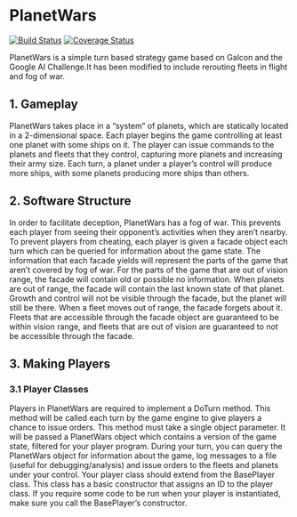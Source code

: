 # PlanetWars #
[![Build Status](https://travis-ci.org/arturblch/planetwars.svg?branch=master)](https://travis-ci.org/arturblch/planetwars)
[![Coverage Status](https://coveralls.io/repos/github/arturblch/planetwars/badge.svg?branch=master)](https://coveralls.io/github/arturblch/planetwars?branch=master)
 
 
 PlanetWars is a simple turn based strategy game based on Galcon and the Google AI Challenge.It has been modified to include rerouting fleets in flight and fog of war.
## 1.  Gameplay
PlanetWars takes place in a “system” of planets, which are statically located in a 2-dimensional space.
Each player begins the game controlling at least one planet with some ships on it. The player can issue
commands to the planets and fleets that they control, capturing more planets and increasing their
army size. Each turn, a planet under a player’s control will produce more ships, with some planets
producing more ships than others.

## 2.  Software Structure
In order to facilitate deception, PlanetWars has a fog of war. This prevents each player from seeing
their opponent’s activities when they aren’t nearby. To prevent players from cheating, each player is
given a facade object each turn which can be queried for information about the game state. The
information that each facade yields will represent the parts of the game that aren’t covered by fog of
war. For the parts of the game that are out of vision range, the facade will contain old or possible no
information. When planets are out of range, the facade will contain the last known state of that planet. Growth
and control will not be visible through the facade, but the planet will still be there. When a fleet
moves out of range, the facade forgets about it. Fleets that are accessible through the facade object
are guaranteed to be within vision range, and fleets that are out of vision are guaranteed to not be
accessible through the facade.

## 3. Making Players
### 3.1 Player Classes
Players in PlanetWars are required to implement a DoTurn method. This method will be called each
turn by the game engine to give players a chance to issue orders. This method must take a single object
parameter. It will be passed a PlanetWars object which contains a version of the game state, filtered
for your player program. During your turn, you can query the PlanetWars object for information
about the game, log messages to a file (useful for debugging/analysis) and issue orders to the fleets
and planets under your control.
Your player class should extend from the BasePlayer class. This class has a basic constructor that
assigns an ID to the player class. If you require some code to be run when your player is instantiated,
make sure you call the BasePlayer’s constructor.
